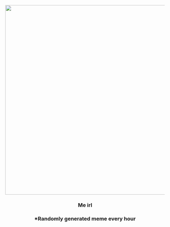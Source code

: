 <p align="center">
        <img src="https://i.redd.it/mb4vj7lxudp81.jpg" width="600" height="600">
        </p>
        <h3 align="center">Me irl</h3>
        <h3 align="center">*Randomly generated meme every hour</h3>
    